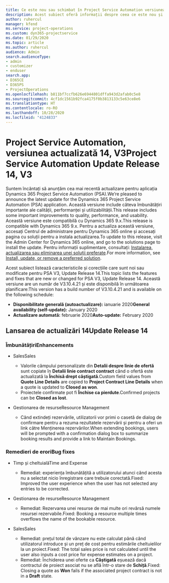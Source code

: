 ```yaml
---
title: Ce este nou sau schimbat în Project Service Automation versiunea actualizată 14, V3
description: Acest subiect oferă informații despre ceea ce este nou și schimbat în Project Service Automation versiunea 14 V3.
author: ruhercul
manager: kfend
ms.service: project-operations
ms.custom: dyn365-projectservice
ms.date: 01/29/2020
ms.topic: article
ms.author: ruhercul
audience: Admin
search.audienceType:
- admin
- customizer
- enduser
search.app:
- D365CE
- D365PS
- ProjectOperations
ms.openlocfilehash: b811bf7ccfb626e6944801dffa943d2afab0c5e8
ms.sourcegitcommit: 4cf1dc1561b92fca4175f0b3813133c5e63ce8e6
ms.translationtype: HT
ms.contentlocale: ro-RO
ms.lasthandoff: 10/28/2020
ms.locfileid: "4124833"
---
```

# <a name="project-service-automation-update-release-14-v3"></a><span data-ttu-id="90863-103">Project Service Automation, versiunea actualizată 14, V3</span><span class="sxs-lookup"><span data-stu-id="90863-103">Project Service Automation Update Release 14, V3</span></span>
<span data-ttu-id="90863-104">Suntem încântați să anunțăm cea mai recentă actualizare pentru aplicația Dynamics 365 Project Service Automation (PSA).</span><span class="sxs-lookup"><span data-stu-id="90863-104">We’re pleased to announce the latest update for the Dynamics 365 Project Service Automation (PSA) application.</span></span> <span data-ttu-id="90863-105">Această versiune include câteva îmbunătățiri importante ale calității, performanței și utilizabilității.</span><span class="sxs-lookup"><span data-stu-id="90863-105">This release includes some important improvements to quality, performance, and usability.</span></span> <span data-ttu-id="90863-106">Această versiune este compatibilă cu Dynamics 365 9.x.</span><span class="sxs-lookup"><span data-stu-id="90863-106">This release is compatible with Dynamics 365 9.x.</span></span> <span data-ttu-id="90863-107">Pentru a actualiza această versiune, accesați Centrul de administrare pentru Dynamics 365 online și accesați pagina cu soluții pentru a instala actualizarea.</span><span class="sxs-lookup"><span data-stu-id="90863-107">To update to this release, visit the Admin Center for Dynamics 365 online, and go to the solutions page to install the update.</span></span> <span data-ttu-id="90863-108">Pentru informații suplimentare, consultați: [Instalarea, actualizarea sau eliminarea unei soluții preferate](https://docs.microsoft.com/power-platform/admin/install-remove-preferred-solution).</span><span class="sxs-lookup"><span data-stu-id="90863-108">For more information, see [Install, update, or remove a preferred solution](https://docs.microsoft.com/power-platform/admin/install-remove-preferred-solution).</span></span>

<span data-ttu-id="90863-109">Acest subiect listează caracteristicile și corecțiile care sunt noi sau modificate pentru PSA V3, Update Release 14.</span><span class="sxs-lookup"><span data-stu-id="90863-109">This topic lists the features and fixes that are new or changed for PSA V3, Update Release 14.</span></span> <span data-ttu-id="90863-110">Această versiune are un număr de V3.10.4.21 și este disponibilă în următoarea planificare:</span><span class="sxs-lookup"><span data-stu-id="90863-110">This version has a build number of V3.10.4.21 and is available on the following schedule:</span></span>

- <span data-ttu-id="90863-111">**Disponibilitate generală (autoactualizare):** ianuarie 2020</span><span class="sxs-lookup"><span data-stu-id="90863-111">**General availability (self-update):** January 2020</span></span>
- <span data-ttu-id="90863-112">**Actualizare automată:** februarie 2020</span><span class="sxs-lookup"><span data-stu-id="90863-112">**Auto-update:** February 2020</span></span>

## <a name="update-release-14"></a><span data-ttu-id="90863-113">Lansarea de actualizări 14</span><span class="sxs-lookup"><span data-stu-id="90863-113">Update Release 14</span></span>

### <a name="enhancements"></a><span data-ttu-id="90863-114">Îmbunătățiri</span><span class="sxs-lookup"><span data-stu-id="90863-114">Enhancements</span></span>

- <span data-ttu-id="90863-115">Sales</span><span class="sxs-lookup"><span data-stu-id="90863-115">Sales</span></span>

     - <span data-ttu-id="90863-116">Valorile câmpului personalizate din **Detalii despre linie de ofertă** sunt copiate în **Detalii linie contract contract** când o ofertă este actualizată la **Închisă drept câștigată**.</span><span class="sxs-lookup"><span data-stu-id="90863-116">Custom field values from **Quote Line Details** are copied to **Project Contract Line Details** when a quote is updated to **Closed as won**.</span></span>
     - <span data-ttu-id="90863-117">Proiectele confirmate pot fi **Închise ca pierdute**.</span><span class="sxs-lookup"><span data-stu-id="90863-117">Confirmed projects can be **Closed as lost**.</span></span>

- <span data-ttu-id="90863-118">Gestionarea de resurse</span><span class="sxs-lookup"><span data-stu-id="90863-118">Resource Management</span></span>

     - <span data-ttu-id="90863-119">Când extindeți rezervările, utilizatorii vor primi o casetă de dialog de confirmare pentru a rezuma rezultatele rezervării și pentru a oferi un link către Menținerea rezervărilor.</span><span class="sxs-lookup"><span data-stu-id="90863-119">When extending bookings, users will be prompted with a confirmation dialog box to summarize booking results and provide a link to Maintain Bookings.</span></span>


### <a name="bug-fixes"></a><span data-ttu-id="90863-120">Remedieri de erori</span><span class="sxs-lookup"><span data-stu-id="90863-120">Bug fixes</span></span>

- <span data-ttu-id="90863-121">Timp și cheltuială</span><span class="sxs-lookup"><span data-stu-id="90863-121">Time and Expense</span></span>

     - <span data-ttu-id="90863-122">Remediat: experiența îmbunătățită a utilizatorului atunci când acesta nu a selectat nicio înregistrare care trebuie corectată.</span><span class="sxs-lookup"><span data-stu-id="90863-122">Fixed: Improved the user experience when the user has not selected any entries to be corrected.</span></span>

- <span data-ttu-id="90863-123">Gestionarea de resurse</span><span class="sxs-lookup"><span data-stu-id="90863-123">Resource Management</span></span>

     - <span data-ttu-id="90863-124">Remediat: Rezervarea unei resurse de mai multe ori revărsă numele resursei rezervabile.</span><span class="sxs-lookup"><span data-stu-id="90863-124">Fixed: Booking a resource multiple times overflows the name of the bookable resource.</span></span>

- <span data-ttu-id="90863-125">Sales</span><span class="sxs-lookup"><span data-stu-id="90863-125">Sales</span></span>

     - <span data-ttu-id="90863-126">Remediat: prețul total de vânzare nu este calculat până când utilizatorul introduce și un preț de cost pentru estimările cheltuielilor la un proiect.</span><span class="sxs-lookup"><span data-stu-id="90863-126">Fixed: The total sales price is not calculated until the user also inputs a cost price for expense estimates on a project.</span></span>
     - <span data-ttu-id="90863-127">Remediat: Închiderea unei oferte ca **Câștigată** eșuează dacă contractul de proiect asociat nu se află într-o stare de **Schiță**.</span><span class="sxs-lookup"><span data-stu-id="90863-127">Fixed: Closing a quote as **Won** fails if the associated project contract is not in a **Draft** state.</span></span>

